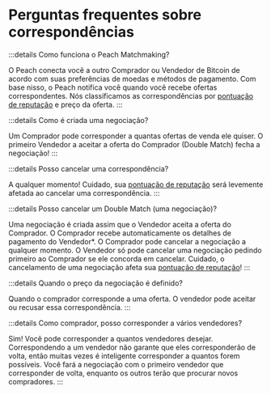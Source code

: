 # Perguntas frequentes sobre correspondências

:::details Como funciona o Peach Matchmaking?

O Peach conecta você a outro Comprador ou Vendedor de Bitcoin de acordo com suas preferências de moedas e métodos de pagamento.
Com base nisso, o Peach notifica você quando você recebe ofertas correspondentes.
Nós classificamos as correspondências por [pontuação de reputação](/pt/faq/account/#what-does-the-peach-score-mean) e preço da oferta.
:::

:::details Como é criada uma negociação?

Um Comprador pode corresponder a quantas ofertas de venda ele quiser.
O primeiro Vendedor a aceitar a oferta do Comprador (Double Match) fecha a negociação!
:::

:::details Posso cancelar uma correspondência?

A qualquer momento!
Cuidado, sua [pontuação de reputação](/pt/faq/account/#what-does-the-peach-score-mean) será levemente afetada ao cancelar uma correspondência.
:::

:::details Posso cancelar um Double Match (uma negociação)?

Uma negociação é criada assim que o Vendedor aceita a oferta do Comprador.
O Comprador recebe automaticamente os detalhes de pagamento do Vendedor\*.
O Comprador pode cancelar a negociação a qualquer momento.
O Vendedor só pode cancelar uma negociação pedindo primeiro ao Comprador se ele concorda em cancelar.
Cuidado, o cancelamento de uma negociação afeta sua [pontuação de reputação](/pt/faq/account/#what-does-the-peach-score-mean)!
:::

:::details Quando o preço da negociação é definido?

Quando o comprador corresponde a uma oferta.
O vendedor pode aceitar ou recusar essa correspondência.
:::

:::details Como comprador, posso corresponder a vários vendedores?

Sim! Você pode corresponder a quantos vendedores desejar. Correspondendo a um vendedor não garante que eles corresponderão de volta, então muitas vezes é inteligente corresponder a quantos forem possíveis. Você fará a negociação com o primeiro vendedor que corresponder de volta, enquanto os outros terão que procurar novos compradores.
:::
